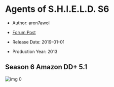 # Agents of S.H.I.E.L.D. S6

* Author: aron7awol

* [Forum Post](https://www.avsforum.com/threads/bass-eq-for-filtered-movies.2995212/post-58460626)

* Release Date: 2019-01-01
* Production Year: 2013

## Season 6 Amazon DD+ 5.1

![img 0](https://i.imgur.com/oNY1KRe.jpg)

